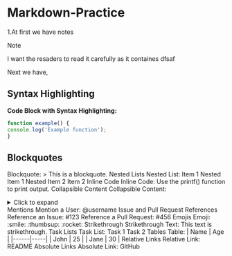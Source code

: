 # Markdown-Practice


1.At first we have notes

> [!NOTE]
> I want the resaders to read it carefully as it containes
> dfsaf

Next we have, 


## Syntax Highlighting

**Code Block with Syntax Highlighting:** 
```javascript
function example() {
console.log('Example function');
}
```




## Blockquotes
Blockquote: > This is a blockquote.
Nested Lists
Nested List:
Item 1
Nested Item 1
Nested Item 2
Item 2
Inline Code
Inline Code: Use the printf() function to print output.
Collapsible Content
Collapsible Content:
<details> <summary>Click to expand</summary> Collapsible content goes here. </details>
Mentions
Mention a User: @username
Issue and Pull Request References
Reference an Issue: #123
Reference a Pull Request: #456
Emojis
Emoji: :smile: :thumbsup: :rocket:
Strikethrough
Strikethrough Text: This text is strikethrough.
Task Lists
Task List:
 Task 1
 Task 2
Tables
Table:
| Name | Age |
|------|-----|
| John | 25 |
| Jane | 30 |
Relative Links
Relative Link: README
Absolute Links
Absolute Link: GitHub

